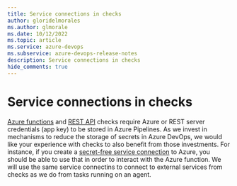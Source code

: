 ```yaml
---
title: Service connections in checks
author: gloridelmorales
ms.author: glmorale
ms.date: 10/12/2022
ms.topic: article
ms.service: azure-devops
ms.subservice: azure-devops-release-notes
description: Service connections in checks
hide_comments: true
---
```


# Service connections in checks

[Azure functions](/azure/devops/pipelines/process/approvals?view=azure-devops&tabs=check-pass#invoke-azure-function) and [REST API](/azure/devops/pipelines/process/approvals?view=azure-devops&tabs=check-pass#invoke-rest-api) checks require Azure or REST server credentials (app key) to be stored in Azure Pipelines. As we invest in mechanisms to reduce the storage of secrets in Azure DevOps, we would like your experience with checks to also benefit from those investments. For instance, if you create a [secret-free service connection](./secret-free-deployments.md) to Azure, you should be able to use that in order to interact with the Azure function. We will use the same service connectins to connect to external services from checks as we do from tasks running on an agent.
